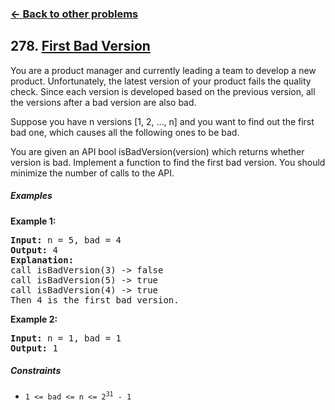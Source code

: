 ### [&#8592; Back to other problems](../../README.md)

## 278. [First Bad Version](https://leetcode.com/problems/first-bad-version/description/)

You are a product manager and currently leading a team to develop a new product. Unfortunately, the
latest version of your product fails the quality check. Since each version is developed based on the
previous version, all the versions after a bad version are also bad.

Suppose you have n versions [1, 2, ..., n] and you want to find out the first bad one, which causes
all the following ones to be bad.

You are given an API bool isBadVersion(version) which returns whether version is bad. Implement a
function to find the first bad version. You should minimize the number of calls to the API.

##### Examples

**Example 1:**

<pre>
<b>Input:</b> n = 5, bad = 4
<b>Output:</b> 4
<b>Explanation:</b>
call isBadVersion(3) -> false
call isBadVersion(5) -> true
call isBadVersion(4) -> true
Then 4 is the first bad version.
</pre>

**Example 2:**

<pre>
<b>Input:</b> n = 1, bad = 1
<b>Output:</b> 1
</pre>

##### Constraints

* <code>1 <= bad <= n <= 2<sup>31</sup> - 1</code>
